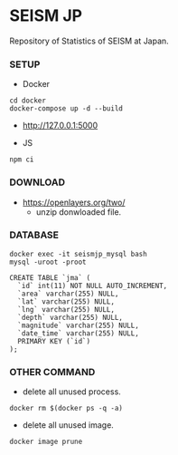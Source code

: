 # SEISM JP
Repository of Statistics of SEISM at Japan.

### SETUP

* Docker

```
cd docker
docker-compose up -d --build
```

* http://127.0.0.1:5000

* JS

```
npm ci
```

### DOWNLOAD
* https://openlayers.org/two/
  * unzip donwloaded file.

### DATABASE

```
docker exec -it seismjp_mysql bash
mysql -uroot -proot
```

```
CREATE TABLE `jma` (
  `id` int(11) NOT NULL AUTO_INCREMENT,
  `area` varchar(255) NULL,
  `lat` varchar(255) NULL,
  `lng` varchar(255) NULL,
  `depth` varchar(255) NULL,
  `magnitude` varchar(255) NULL,
  `date_time` varchar(255) NULL,
  PRIMARY KEY (`id`)
);
```

### OTHER COMMAND

* delete all unused process.

```
docker rm $(docker ps -q -a)
```

* delete all unused image.

```
docker image prune
```

